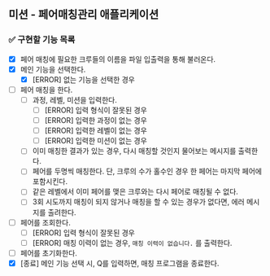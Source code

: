 ## 미션 - 페어매칭관리 애플리케이션

### ✅ 구현할 기능 목록

- [x] 페어 매칭에 필요한 크루들의 이름을 파일 입출력을 통해 불러온다.
- [x] 메인 기능을 선택한다.
    - [x] [ERROR] 없는 기능을 선택한 경우
- [ ] 페어 매칭을 한다.
    - [ ] 과정, 레벨, 미션을 입력한다.
        - [ ] [ERROR] 입력 형식이 잘못된 경우
        - [ ] [ERROR] 입력한 과정이 없는 경우
        - [ ] [ERROR] 입력한 레벨이 없는 경우
        - [ ] [ERROR] 입력한 미션이 없는 경우
    - [ ] 이미 매칭한 결과가 있는 경우, 다시 매칭할 것인지 물어보는 메시지를 출력한다.
    - [ ] 페어를 두명씩 매칭한다. 단, 크루의 수가 홀수인 경우 한 페어는 마지막 페어에 포함시킨다.
    - [ ] 같은 레벨에서 이미 페어를 맺은 크루와는 다시 페어로 매칭될 수 없다.
    - [ ] 3회 시도까지 매칭이 되지 않거나 매칭을 할 수 있는 경우가 없다면, 에러 메시지를 출려한다.
- [ ] 페어를 조회한다.
    - [ ] [ERROR] 입력 형식이 잘못된 경우
    - [ ] [ERROR] 매칭 이력이 없는 경우, `매칭 이력이 없습니다.` 를 출력한다.
- [ ] 페어를 초기화한다.
- [x] [종료] 메인 기능 선택 시, Q를 입력하면, 매칭 프로그램을 종료한다.